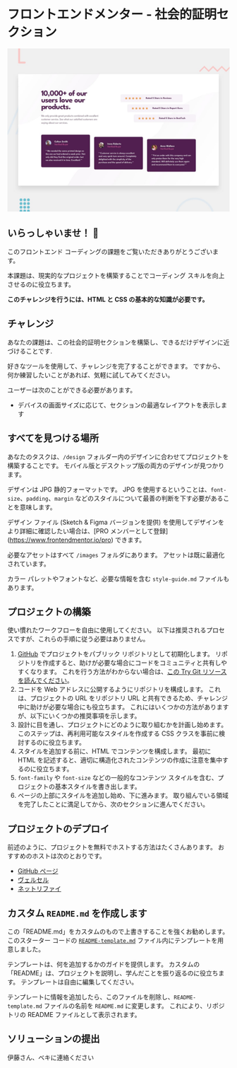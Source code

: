 # フロントエンドメンター - 社会的証明セクション

![社会的証明セクション コーディング チャレンジのデザイン プレビュー](./design/desktop-preview.jpg)

## いらっしゃいませ！ 👋

このフロントエンド コーディングの課題をご覧いただきありがとうございます。

本課題は、現実的なプロジェクトを構築することでコーディング スキルを向上させるのに役立ちます。

**このチャレンジを行うには、HTML と CSS の基本的な知識が必要です。**

## チャレンジ

あなたの課題は、この社会的証明セクションを構築し、できるだけデザインに近づけることです.

好きなツールを使用して、チャレンジを完了することができます。 ですから、何か練習したいことがあれば、気軽に試してみてください。

ユーザーは次のことができる必要があります。

- デバイスの画面サイズに応じて、セクションの最適なレイアウトを表示します


## すべてを見つける場所

あなたのタスクは、`/design` フォルダー内のデザインに合わせてプロジェクトを構築することです。 モバイル版とデスクトップ版の両方のデザインが見つかります。

デザインは JPG 静的フォーマットです。 JPG を使用するということは、`font-size`、`padding`、`margin` などのスタイルについて最善の判断を下す必要があることを意味します。

デザイン ファイル (Sketch & Figma バージョンを提供) を使用してデザインをより詳細に確認したい場合は、[PRO メンバーとして登録] (https://www.frontendmentor.io/pro) できます。

必要なアセットはすべて `/images` フォルダにあります。 アセットは既に最適化されています。

カラー パレットやフォントなど、必要な情報を含む `style-guide.md` ファイルもあります。

## プロジェクトの構築

使い慣れたワークフローを自由に使用してください。 以下は推奨されるプロセスですが、これらの手順に従う必要はありません。

1. [GitHub](https://github.com/) でプロジェクトをパブリック リポジトリとして初期化します。 リポジトリを作成すると、助けが必要な場合にコードをコミュニティと共有しやすくなります。 これを行う方法がわからない場合は、[この Try Git リソースを読んでください](https://try.github.io/)。
2. コードを Web アドレスに公開するようにリポジトリを構成します。 これは、プロジェクトの URL をリポジトリ URL と共有できるため、チャレンジ中に助けが必要な場合にも役立ちます。 これにはいくつかの方法がありますが、以下にいくつかの推奨事項を示します。
3. 設計に目を通し、プロジェクトにどのように取り組むかを計画し始めます。 このステップは、再利用可能なスタイルを作成する CSS クラスを事前に検討するのに役立ちます。
4. スタイルを追加する前に、HTML でコンテンツを構成します。 最初に HTML を記述すると、適切に構造化されたコンテンツの作成に注意を集中するのに役立ちます。
5. `font-family` や `font-size` などの一般的なコンテンツ スタイルを含む、プロジェクトの基本スタイルを書き出します。
6. ページの上部にスタイルを追加し始め、下に進みます。 取り組んでいる領域を完了したことに満足してから、次のセクションに進んでください。

## プロジェクトのデプロイ

前述のように、プロジェクトを無料でホストする方法はたくさんあります。 おすすめのホストは次のとおりです。

- [GitHub ページ](https://pages.github.com/)
- [ヴェルセル](https://vercel.com/)
- [ネットリファイ](https://www.netlify.com/)

## カスタム `README.md` を作成します

この「README.md」をカスタムのもので上書きすることを強くお勧めします。 このスターター コードの [`README-template.md`](./README-template.md) ファイル内にテンプレートを用意しました。

テンプレートは、何を追加するかのガイドを提供します。 カスタムの「README」は、プロジェクトを説明し、学んだことを振り返るのに役立ちます。 テンプレートは自由に編集してください。

テンプレートに情報を追加したら、このファイルを削除し、`README-template.md` ファイルの名前を `README.md` に変更します。 これにより、リポジトリの README ファイルとして表示されます。

## ソリューションの提出
伊藤さん、ベキに連絡ください
